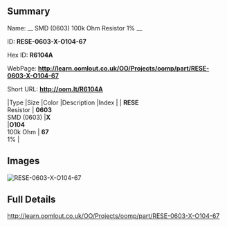 

## Summary
 
Name: __ SMD (0603) 100k Ohm Resistor 1% __

ID: __RESE-0603-X-O104-67__

Hex ID: __R6104A__

WebPage: __http://learn.oomlout.co.uk/OO/Projects/oomp/part/RESE-0603-X-O104-67__

Short URL: __http://oom.lt/R6104A__


|Type   |Size   |Color   |Description   |Index   |
| __RESE__ <br>Resistor  | __0603__<br>SMD (0603)   |__X__<br>    |__O104__<br>100k Ohm    | __67__<br> 1% |


## Images
![RESE-0603-X-O104-67](http://oomlout.com/oomp-gen/parts/RESE-0603-X-O104-67/RESE-0603-X-O104-67_420.jpg)

## Full Details

 http://learn.oomlout.co.uk/OO/Projects/oomp/part/RESE-0603-X-O104-67

